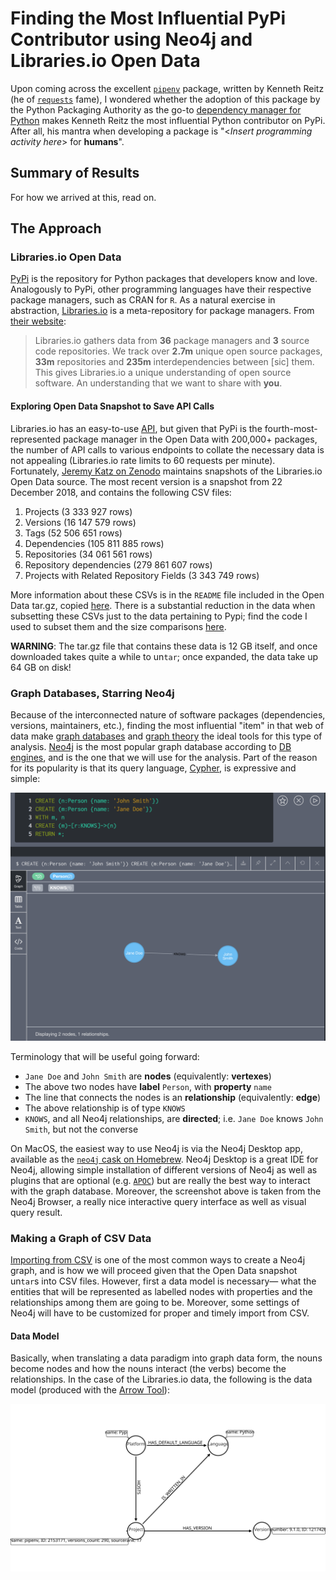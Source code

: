 # Finding the Most Influential PyPi Contributor using Neo4j and Libraries.io Open Data
Upon coming across the excellent [`pipenv`](https://pipenv.readthedocs.io/en/latest/) 
package, written by Kenneth Reitz (he of [`requests`](https://requests.readthedocs.io/en/latest/)
fame), I wondered whether the adoption of this package by the Python Packaging 
Authority as the go-to 
[dependency manager for Python](https://packaging.python.org/guides/tool-recommendations/#application-dependency-management)
makes Kenneth Reitz the most influential Python contributor on PyPi. After all, 
his mantra when developing a package is "<_Insert programming activity here_> for __humans__".
## Summary of Results

For how we arrived at this, read on.
## The Approach
### Libraries.io Open Data
[PyPi](https://pypi.org/) is the repository for Python packages that developers
know and love. Analogously to PyPi, other programming languages have their respective package
managers, such as CRAN for `R`. As a natural exercise in abstraction, 
[Libraries.io](https://libraries.io) is a meta-repository for 
package managers. From [their website](https://libraries.io/data):

> Libraries.io gathers data from **36** package managers and **3** source code repositories. 
We track over **2.7m** unique open source packages, **33m** repositories and **235m**
interdependencies between [sic] them. This gives Libraries.io a unique understanding of 
open source software. An understanding that we want to share with **you**.

#### Exploring Open Data Snapshot to Save API Calls
Libraries.io has an easy-to-use [API](https://libraries.io/api), but
given that PyPi is the fourth-most-represented package manager in the Open Data
with 200,000+ packages, the number of API calls to various endpoints to collate 
the necessary data is not appealing (Libraries.io rate limits to 60 requests
per minute). Fortunately, [Jeremy Katz on Zenodo](https://zenodo.org/record/2536573)
maintains snapshots of the Libraries.io Open Data source. The most recent
version is a snapshot from 22 December 2018, and contains the following CSV files:
  1. Projects (3 333 927 rows)
  2. Versions (16 147 579 rows)
  3. Tags (52 506 651 rows)
  4. Dependencies (105 811 885 rows)
  5. Repositories (34 061 561 rows)
  6. Repository dependencies (279 861 607 rows)
  7. Projects with Related Repository Fields (3 343 749 rows)

More information about these CSVs is in the `README` file included in the Open
Data tar.gz, copied [here](https://github.com/ebb-earl-co/libraries_io/blob/master/data/README).
There is a substantial reduction in the data when subsetting these CSVs just
to the data pertaining to Pypi; find the code I used to subset them and the
size comparisons [here](https://github.com/ebb-earl-co/libraries_io/blob/master/data/pypi_subsetting.md).

**WARNING**: The tar.gz file that contains these data is 12 GB itself, and
once downloaded takes quite a while to un`tar`; once expanded, the data
take up 64 GB on disk!

### Graph Databases, Starring Neo4j
Because of the interconnected nature of software packages (dependencies,
versions, maintainers, etc.), finding the most influential "item" in that web 
of data make [graph databases](https://db-engines.com/en/ranking/graph+dbms) and 
[graph theory](https://medium.freecodecamp.org/i-dont-understand-graph-theory-1c96572a1401)
the ideal tools for this type of analysis. [Neo4j](https://neo4j.com/product/)
is the most popular graph database according to [DB engines](https://neo4j.com/product/),
and is the one that we will use for the analysis.
Part of the reason for its popularity is that its query language,
[Cypher](https://neo4j.com/developer/cypher-query-language/), is expressive and simple:

![example graph](example_graph.png)

Terminology that will be useful going forward:
  - `Jane Doe` and `John Smith` are __nodes__ (equivalently: __vertexes__)
  - The above two nodes have __label__ `Person`, with __property__ `name`
  - The line that connects the nodes is an __relationship__ (equivalently: __edge__)
  - The above relationship is of type `KNOWS`
  - `KNOWS`, and all Neo4j relationships, are __directed__; i.e. `Jane Doe`
  knows `John Smith`, but not the converse

On MacOS, the easiest way to use Neo4j is via the Neo4j Desktop app, available 
as the [`neo4j` cask on Homebrew](https://github.com/Homebrew/homebrew-cask/blob/master/Casks/neo4j.rb).
Neo4j Desktop is a great IDE for Neo4j, allowing simple installation of different
versions of Neo4j as well as plugins that are optional 
(e.g. [`APOC`](https://neo4j.com/docs/labs/apoc/current/)) but
are really the best way to interact with the graph database. Moreover, the
screenshot above is taken from the Neo4j Browser, a really nice interactive
query interface as well as visual query result.
### Making a Graph of CSV Data
[Importing from CSV](https://neo4j.com/docs/cypher-manual/3.5/clauses/load-csv/)
is one of the most common ways to create a Neo4j graph, and is how we will
proceed given that the Open Data snapshot un`tar`s into CSV files. However,
first a data model is necessary— what the entities that will be
represented as labelled nodes with properties and the relationships 
among them are going to be. Moreover, some settings of Neo4j
will have to be customized for proper and timely import from CSV.
#### Data Model
Basically, when translating a data paradigm into graph data form, the nouns
become nodes and how the nouns interact (the verbs) become the relationships.
In the case of the Libraries.io data, the following is the data model
(produced with the [Arrow Tool](https://www.apcjones.com/arrow)):

![data model](arrows.svg)
